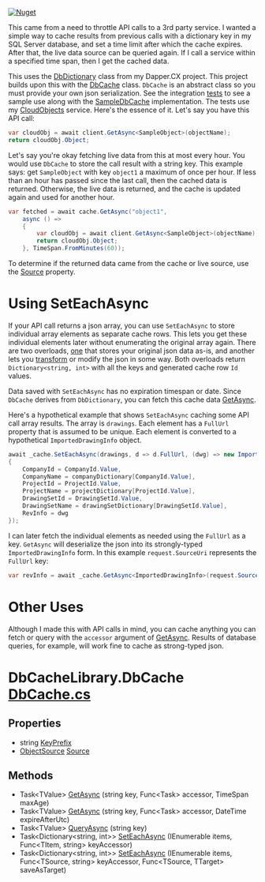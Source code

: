 [![Nuget](https://img.shields.io/nuget/v/AO.DbCache)](https://www.nuget.org/packages/AO.DbCache/)

This came from a need to throttle API calls to a 3rd party service. I wanted a simple way to cache results from previous calls with a dictionary key in my SQL Server database, and set a time limit after which the cache expires. After that, the live data source can be queried again. If I call a service within a specified time span, then I get the cached data.

This uses the [DbDictionary](https://github.com/adamfoneil/Dapper.CX/blob/master/Dapper.CX.Base/Abstract/DbDictionary.cs) class from my Dapper.CX project. This project builds upon this with the [DbCache](https://github.com/adamfoneil/DbCache/blob/master/DbCache/DbCache.cs) class. `DbCache` is an abstract class so you must provide your own json serialization. See the integration [tests](https://github.com/adamfoneil/DbCache/blob/master/Testing/CacheTests.cs) to see a sample use along with the [SampleDbCache](https://github.com/adamfoneil/DbCache/blob/master/Testing/SampleDbCache.cs) implementation. The tests use my [CloudObjects](https://cloudobjects.azurewebsites.net/) service. Here's the essence of it. Let's say you have this API call:

```csharp
var cloudObj = await client.GetAsync<SampleObject>(objectName);
return cloudObj.Object;
```
Let's say you're okay fetching live data from this at most every hour. You would use `DbCache` to store the call result with a string key. This example says: get `SampleObject` with key `object1` a maximum of once per hour. If less than an hour has passed since the last call, then the cached data is returned. Otherwise, the live data is returned, and the cache is updated again and used for another hour.

```csharp
var fetched = await cache.GetAsync("object1",
    async () =>
    {
        var cloudObj = await client.GetAsync<SampleObject>(objectName);
        return cloudObj.Object;
    }, TimeSpan.FromMinutes(60));
```

To determine if the returned data came from the cache or live source, use the [Source](https://github.com/adamfoneil/DbCache/blob/master/DbCache/DbCache.cs#L26) property.

# Using SetEachAsync
If your API call returns a json array, you can use `SetEachAsync` to store individual array elements as separate cache rows. This lets you get these individual elements later without enumerating the original array again. There are two overloads, [one](https://github.com/adamfoneil/DbCache/blob/master/DbCache/DbCache.cs#L67) that stores your original json data as-is, and another lets you [transform](https://github.com/adamfoneil/DbCache/blob/master/DbCache/DbCache.cs#L81) or modify the json in some way. Both overloads return `Dictionary<string, int>` with all the keys and generated cache row `Id` values.

Data saved with `SetEachAsync` has no expiration timespan or date. Since `DbCache` derives from `DbDictionary`, you can fetch this cache data [GetAsync](https://github.com/adamfoneil/Dapper.CX/blob/master/Dapper.CX.Base/Abstract/DbDictionary.cs#L70).

Here's a hypothetical example that shows `SetEachAsync` caching some API call array results. The array is `drawings`. Each element has a `FullUrl` property that is assumed to be unique. Each element is converted to a hypothetical `ImportedDrawingInfo` object.

```csharp
await _cache.SetEachAsync(drawings, d => d.FullUrl, (dwg) => new ImportedDrawingInfo()
{
	CompanyId = CompanyId.Value,
	CompanyName = companyDictionary[CompanyId.Value],
	ProjectId = ProjectId.Value,
	ProjectName = projectDictionary[ProjectId.Value],
	DrawingSetId = DrawingSetId.Value,
	DrawingSetName = drawingSetDictionary[DrawingSetId.Value],
	RevInfo = dwg
});
```
I can later fetch the individual elements as needed using the `FullUrl` as a key. `GetAsync` will deserialize the json into its strongly-typed `ImportedDrawingInfo` form. In this example `request.SourceUri` represents the `FullUrl` key:

```csharp
var revInfo = await _cache.GetAsync<ImportedDrawingInfo>(request.SourceUri);
```

# Other Uses
Although I made this with API calls in mind, you can cache anything you can fetch or query with the `accessor` argument of [GetAsync](https://github.com/adamfoneil/DbCache/blob/master/DbCache/DbCache.cs#L55). Results of database queries, for example, will work fine to cache as strong-typed json.


# DbCacheLibrary.DbCache [DbCache.cs](https://github.com/adamfoneil/DbCache/blob/master/DbCache/DbCache.cs#L15)
## Properties
- string [KeyPrefix](https://github.com/adamfoneil/DbCache/blob/master/DbCache/DbCache.cs#L24)
- [ObjectSource](https://github.com/adamfoneil/DbCache/blob/master/DbCache/DbCache.cs#L9) [Source](https://github.com/adamfoneil/DbCache/blob/master/DbCache/DbCache.cs#L26)
## Methods
- Task\<TValue\> [GetAsync](https://github.com/adamfoneil/DbCache/blob/master/DbCache/DbCache.cs#L28)
 (string key, Func<Task<TValue>> accessor, TimeSpan maxAge)
- Task\<TValue\> [GetAsync](https://github.com/adamfoneil/DbCache/blob/master/DbCache/DbCache.cs#L31)
 (string key, Func<Task<TValue>> accessor, DateTime expireAfterUtc)
- Task\<TValue\> [QueryAsync](https://github.com/adamfoneil/DbCache/blob/master/DbCache/DbCache.cs#L60)
 (string key)
- Task\<Dictionary\<string, int\>\> [SetEachAsync](https://github.com/adamfoneil/DbCache/blob/master/DbCache/DbCache.cs#L66)
 (IEnumerable<TItem> items, Func<TItem, string> keyAccessor)
- Task\<Dictionary\<string, int\>\> [SetEachAsync](https://github.com/adamfoneil/DbCache/blob/master/DbCache/DbCache.cs#L80)
 (IEnumerable<TSource> items, Func<TSource, string> keyAccessor, Func<TSource, TTarget> saveAsTarget)
